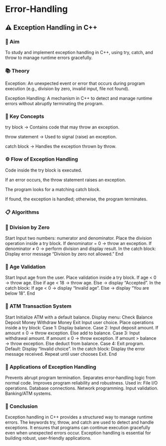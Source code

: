# Error-Handling
## ⚠️ Exception Handling in C++
### 🎯 Aim
To study and implement exception handling in C++, using try, catch, and throw to manage runtime errors gracefully.

### 📚 Theory
Exception: An unexpected event or error that occurs during program execution (e.g., division by zero, invalid input, file not found).

Exception Handling: A mechanism in C++ to detect and manage runtime errors without abruptly terminating the program.

### 🔑 Key Concepts
try block → Contains code that may throw an exception.

throw statement → Used to signal (raise) an exception.

catch block → Handles the exception thrown by throw.

### ⚙️ Flow of Exception Handling
Code inside the try block is executed.

If an error occurs, the throw statement raises an exception.

The program looks for a matching catch block.

If found, the exception is handled; otherwise, the program terminates.

### 📋 Algorithms
### 🧾 Division by Zero
Start
Input two numbers: numerator and denominator.
Place the division operation inside a try block.
If denominator = 0 → throw an exception.
If denominator ≠ 0 → perform division and display result.
In the catch block:
Display error message “Division by zero not allowed.”
End
### 🧾 Age Validation
Start
Input age from the user.
Place validation inside a try block.
If age < 0 → throw age.
Else if age < 18 → throw age.
Else → display “Accepted”.
In the catch block:
If age < 0 → display “Invalid age”.
Else → display “You are below 18”.
End
### 🧾 ATM Transaction System
Start
Initialize ATM with a default balance.
Display menu:
Check Balance
Deposit Money
Withdraw Money
Exit
Input user choice.
Place operations inside a try block:
Case 1: Display balance.
Case 2: Input deposit amount.
If amount ≤ 0 → throw exception.
Else add to balance.
Case 3: Input withdrawal amount.
If amount ≤ 0 → throw exception.
If amount > balance → throw exception.
Else deduct from balance.
Case 4: Exit program.
Default: Display “Invalid choice”.
In the catch block:
Display the error message received.
Repeat until user chooses Exit.
End
### 🚀 Applications of Exception Handling
Prevents abrupt program termination.
Separates error‑handling logic from normal code.
Improves program reliability and robustness.
Used in:
File I/O operations.
Database connections.
Network programming.
Input validation.
Banking/ATM systems.
### 🧠 Conclusion
Exception handling in C++ provides a structured way to manage runtime errors.
The keywords try, throw, and catch are used to detect and handle exceptions.
It ensures that programs can continue execution gracefully even when unexpected errors occur.
Exception handling is essential for building robust, user‑friendly applications.
